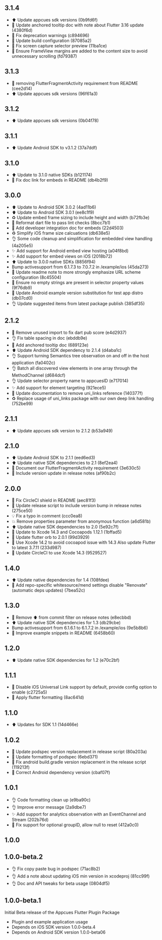 ## 3.1.4
* ⬆️ Update appcues sdk versions (0b9fd6f)
* 📝 Update anchored tooltip doc with note about Flutter 3.16 update (4380f6d)
* 🚨 Fix deprecation warnings (c894696)
* 🔧 Update build configuration (87085a2)
* 🐛 Fix screen capture selector preview (11ba1ce)
* 🐛 Ensure FrameView margins are added to the content size to avoid unnecessary scrolling (fd79387)

## 3.1.3
* 📝 removing FlutterFragmentActivity requirement from README (cee2d14)
* ⬆️  Update appcues sdk versions (96f61a3)

## 3.1.2
* ⬆️  Update appcues sdk versions (0b04f78)

## 3.1.1
* ⬆️  Update Android SDK to v3.1.2 (37a7ddf)

## 3.1.0
* ⬆️ Update to 3.1.0 native SDKs (b121174)
* 📝 Fix doc link for embeds in README (db4b2f9)

## 3.0.0
* ⬆️ Update to Android SDK 3.0.2 (4ad11b6)
* ⬆️ Update to Android SDK 3.0.1 (ee8c1f9)
* ♻️ Update embed frame sizing to include height and width (b72fb3e)
* 🚨 Reformat dart file to pass lint checks (8bcc7b1)
* 📝 Add developer integration doc for embeds (22d4503)
* ♻️ Simplify iOS frame size calcuations (db638e5)
* 👌 Some code cleanup and simplification for embedded view handling (4a205e5)
* ✨ Add support for Android embed view hosting (a04f8bd)
* ✨ Add support for embed views on iOS (2018b72)
* ⬆️ Update to 3.0.0 native SDKs (8856f94)
* Bump activesupport from 6.1.7.3 to 7.0.7.2 in /example/ios (45da273)
* 📝 Update readme note to more strongly emphasize URL scheme configuration (8c45504)
* 🐛 Ensure no empty strings are present in selector property values (9f76db9)
* 🔧 Update Android example version substitution for test app distro (db07cd0)
* 👌 Update suggested items from latest package publish (385df35)

## 2.1.2
* 🚨 Remove unused import to fix dart pub score (e4d2937)
* 👌 Fix table spacing in doc (ebddb9e)
* 📝 Add anchored tooltip doc (689123e)
* ⬆️ Update Android SDK dependency to 2.1.4 (d4aba1c)
* 👌 Support turning Semantics tree observation on and off in the host application (fa0402c)
* 👌 Batch all discovered view elements in one array through the MethodChannel (d684dcf)
* 👌 Update selector property name to appcuesID (e717014)
* ✨ Add support for element targeting (921ece5)
* 📝 Update documentation to remove uni_links reference (140377f)
* ♻️ Replace usage of uni_links package with our own deep link handling (752be99)

## 2.1.1
* ⬆️  Update appcues sdk version to 2.1.2 (b53a949)

## 2.1.0
* ⬆️ Update Android SDK to 2.1.1 (eed6ed3)
* ⬆️ Update native SDK dependencies to 2.1 (8ef2ea4)
* 📝 Document our FlutterFragmentActivity requirement (3e630c5)
* 🔧 Include version update in release notes (af90b2c)

## 2.0.0
* 📝 Fix CircleCI shield in README (aec81f3)
* 🔧 Update release script to include version bump in release notes (275ce50)
* 💡 Fix a typo in comment (ccc0ea8)
* 💥 Remove properties parameter from anonymous function (a6d581b)
* ⬆️ Update native SDK dependencies to 2.0 (5e92c7f)
* 🔧 Update to Xcode 14.3 and Cocoapods 1.12.1 (1bffad5)
* 🔧 Update flutter orb to 2.0.1 (99d3929)
* 🔧 Use Xcode 14.2 to avoid cocoapod issue with 14.3 Also update Flutter to latest 3.7.11 (233d987)
* 🔧 Update CircleCI to use Xcode 14.3 (9529527)

## 1.4.0
* ⬆️ Update native dependencies for 1.4 (108fdee)
* 🔧 Add repo-specific whitesource/mend settings disable "Renovate" (automatic deps updates) (7bea52c)

## 1.3.0
* 🔧 Remove ⬆️ from commit filter on release notes (e8ecbbd)
* ⬆️ Update native SDK dependencies for 1.3 (db29cbe)
* Bump activesupport from 6.1.6.1 to 6.1.7.2 in /example/ios (9e5b8b6)
* 📝 Improve example snippets in README (6458b60)

## 1.2.0
* ⬆️ Update native SDK dependencies for 1.2 (e70c2bf)

## 1.1.1
* 🐛 Disable iOS Universal Link support by default, provide config option to enable (c2725a5)
* 🚨 Apply flutter formatting (8ac641d)

## 1.1.0
* ⬆️ Updates for SDK 1.1 (14d466e)

## 1.0.2
* 🔧 Update podspec version replacement in release script (80a203a)
* 🔧 Update formatting of podspec (6ebd371)
* 🔧 Fix android build.gradle version replacement in the release script (119213f)
* 🔧 Correct Android dependency version (cbaf07f)

## 1.0.1
* 👌 Code formatting clean up (e9ba90c)
* 👌 Improve error message (2a9dbe7)
* ✨ Add support for analytics observation with an EventChannel and Stream (202b76d)
* 🐛 Fix support for optional groupID, allow null to reset (412a0c0)

## 1.0.0


## 1.0.0-beta.2
* 👌 Fix copy paste bug in podspec (71ac8b2)
* 👌 Add a note about updating iOS min version in xcodeproj (81cc99f)
* 👌 Doc and API tweaks for beta usage (0804df5)

## 1.0.0-beta.1
Initial Beta release of the Appcues Flutter Plugin Package
* Plugin and example application usage
* Depends on iOS SDK version 1.0.0-beta.4
* Depends on Android SDK version 1.0.0-beta06
